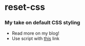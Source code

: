 # reset-css

### My take on default CSS styling

- Read more on my blog!
- Use script with [this](https://raw.githubusercontent.com/BakirGracic/reset-css/master/reset.css) link
